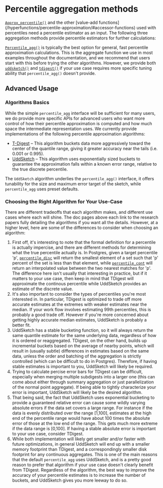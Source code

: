 # Percentile aggregation methods

[`Approx_percentile()`](/hyperfunctions/percentile-approximation/approx_percentile/) and the other [value-add functions] (/hyperfunctions/percentile-approximation/#accessor-functions) used with percentiles need a 
percentile estimator as an input. The following three aggregation methods provide percentile estimators for further calculations:

[`Percentile_agg()`](/hyperfunctions/percentile-approximation/aggregation-methods/percentile_agg) is
typically the best option for general, fast percentile 
approximation calculations. This is the aggregate function we use in most examples 
throughout the documentation, and we recommend that users start with this before trying the other algorithms. 
However, we provide both 
[`uddsketch()`](/hyperfunctions/percentile-approximation/aggregation-methods/uddsketch/) and 
[`tdigest()`](/hyperfunctions/percentile-approximation/aggregation-methods/tdigest/) if your use case
requires more specific tuning ability that `percentile_agg()` doesn't provide. 

## Advanced Usage 

### Algorithms Basics
While the simple `percentile_agg` interface will be sufficient for many users, we do provide more specific APIs for advanced users who want more control of how their percentile approximation is computed and how much space the intermediate representation uses.  We currently provide implementations of the following percentile approximation algorithms:

- [T-Digest](/hyperfunctions/percentile-approximation/aggregation-methods/tdigest/) – This algorithm buckets data more aggressively toward the center of the quantile range, giving it greater accuracy near the tails (i.e. 0.001 or 0.995).
- [UddSketch](/hyperfunctions/percentile-approximation/aggregation-methods/uddsketch/) – This algorithm uses exponentially sized buckets to guarantee the approximation falls within a known error range, relative to the true discrete percentile.

The `UddSketch` algorithm underlies the `percentile_agg()` interface, it offers tunability for the size and maximum error target of the sketch, while `percentile_agg` uses preset defaults. 

### Choosing the Right Algorithm for Your Use-Case
There are different tradeoffs that each algorithm makes, and different use cases where each will shine.  The doc pages above each link to the research papers fully detailing the algorithms if you want all the details.  However, at a higher level, here are some of the differences to consider when choosing an algorithm:
1) First off, it's interesting to note that the formal definition for a percentile is actually impercise, and there are different methods for determining what the true percentile actually is.  In Postgres, given a target percentile 'p', [`percentile_disc`](https://www.postgresql.org/docs/current/functions-aggregate.html#FUNCTIONS-ORDEREDSET-TABLE) will return the smallest element of a set such that 'p' percent of the set is less than that element, while [`percentile_cont`](https://www.postgresql.org/docs/current/functions-aggregate.html#FUNCTIONS-ORDEREDSET-TABLE) will return an interpolated value between the two nearest matches for 'p'.  The difference here isn't usually that interesting in practice, but if it matters to your use case, then keep in mind that TDigest will approximate the continous percentile while UddSketch provides an estimate of the discrete value.
2) It's also important to consider the types of percentiles you're most interested in.  In particular, TDigest is optimized to trade off more accurate estimates at the extremes with weaker estimates near the median.  If your work flow involves estimating 99th percentiles, this is probably a good trade off.  However if you're more concerned about getting highly accurate median estimates, UddSketch is probably a better fit.
3) UddSketch has a stable bucketing function, so it will always return the same quantile estimate for the same underlying data, regardless of how it is ordered or reaggregated.  TDigest, on the other hand, builds up incremental buckets based on the average of nearby points, which will result in (usually subtle) differences in estimates based on the same data, unless the order and batching of the aggregation is strictly controlled (which can be difficult to do in Postgres).  Therefore, if having stable estimates is important to you, UddSketch will likely be required.
4) Trying to calculate percise error bars for TDigest can be difficult, especially when merging multiple subdigests into a larger one (this can come about either through summary aggregation or just parallelization of the normal point aggregate).  If being able to tightly characterize your error is important, UddSketch will likely be the desired algorithm.
5) That being said, the fact that UddSketch uses exponential bucketing to provide a guaranteed relative error can cause some wildly varying absolute errors if the data set covers a large range.  For instance if the data is evenly distributed over the range [1,100], estimates at the high end of the percentile range would have about 100 times the absolute error of those at the low end of the range.  This gets much more extreme if the data range is [0,100].  If having a stable absolute error is important to your use case, consider TDigest.
6) While both implementation will likely get smaller and/or faster with future optimizations, in general UddSketch will end up with a smaller memory footprint than TDigest, and a correspondingly smaller disk footprint for any continuous aggregates.  This is one of the main reasons that the default `percentile_agg` uses UddSketch, and is a pretty good reason to prefer that algorithm if your use case doesn't clearly benefit from TDigest.  Regardless of the algorithm, the best way to improve the accuracy of your percentile estimates is to increase the number of buckets, and UddSketch gives you more leeway to do so.

